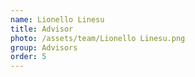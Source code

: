 ```yaml
---
name: Lionello Linesu
title: Advisor
photo: /assets/team/Lionello Linesu.png
group: Advisors
order: 5
---
```


